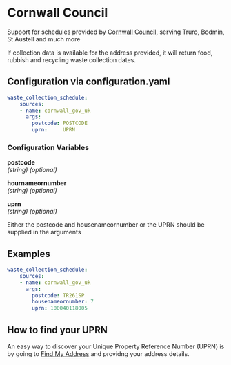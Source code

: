 # Cornwall Council

Support for schedules provided by [Cornwall Council](https://www.cornwall.gov.uk/), serving Truro, Bodmin, St Austell and much more

If collection data is available for the address provided, it will return food, rubbish and recycling waste collection dates.

## Configuration via configuration.yaml

```yaml
waste_collection_schedule:
    sources:
    - name: cornwall_gov_uk
      args:
        postcode: POSTCODE
        uprn:     UPRN
```

### Configuration Variables

**postcode**  
*(string) (optional)*

**hournameornumber**  
*(string) (optional)*

**uprn**  
*(string) (optional)*

Either the postcode and housenameornumber or the UPRN should be supplied in the arguments

## Examples

```yaml
waste_collection_schedule:
    sources:
    - name: cornwall_gov_uk
      args:
        postcode: TR261SP
        housenameornumber: 7
        uprn: 100040118005
```

## How to find your UPRN

An easy way to discover your Unique Property Reference Number (UPRN) is by going to [Find My Address](https://www.findmyaddress.co.uk/) and providng your address details.

